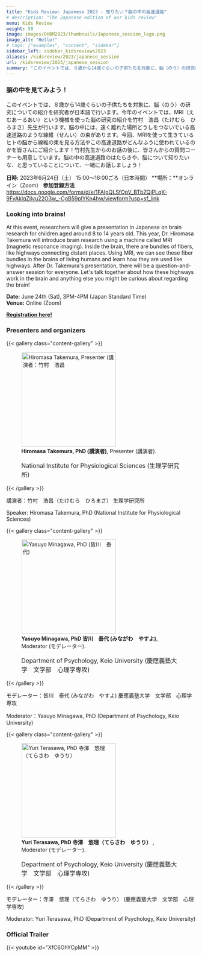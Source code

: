 ```yaml
---
title: "Kids Review: Japanese 2023 - 知りたい？脳の中の高速道路"
# description: "The Japanese edition of our kids review"
menu: Kids Review
weight: 50
image: images/OHBM2023/thumbnails/Japanese_session_logo.png
image_alt: "Hello!"
# tags: ["examples", "content", "sidebar"]
sidebar_left: sidebar_kidsreviews2023
aliases: /kidsreview/2023/japanese_session
url: /kidsreview/2023/japanese_session
summary: "このイベントでは、８歳から14歳ぐらいの子供たちを対象に、脳（のう）の研究についての紹介を研究者が日本語で行います。今年のイベントでは、MRI（えむあーるあい）という機械を使った脳の研究の紹介を竹村　浩昌（たけむら　ひろまさ）先生が行います。脳の中には、遠く離れた場所どうしをつないでいる高速道路のような線維（せんい）の束があります。今回、MRIを使って生きているヒトの脳から線維の束を見る方法やこの高速道路がどんなふうに使われているのかを皆さんにご紹介します！竹村先生からのお話の後に、皆さんからの質問コーナーも用意しています。脳の中の高速道路のはたらきや、脳について知りたいな、と思っていることについて、一緒にお話しましょう！"
---
```


### 脳の中を見てみよう！
このイベントでは、８歳から14歳ぐらいの子供たちを対象に、脳（のう）の研究についての紹介を研究者が日本語で行います。今年のイベントでは、MRI（えむあーるあい）という機械を使った脳の研究の紹介を竹村　浩昌（たけむら　ひろまさ）先生が行います。脳の中には、遠く離れた場所どうしをつないでいる高速道路のような線維（せんい）の束があります。今回、MRIを使って生きているヒトの脳から線維の束を見る方法やこの高速道路がどんなふうに使われているのかを皆さんにご紹介します！竹村先生からのお話の後に、皆さんからの質問コーナーも用意しています。脳の中の高速道路のはたらきや、脳について知りたいな、と思っていることについて、一緒にお話しましょう！

**日時:** 2023年6月24日（土） 15:00〜16:00ごろ（日本時間）
**場所：**オンライン（Zoom）
**参加登録方法** https://docs.google.com/forms/d/e/1FAIpQLSfOpV_BTbZQjPLqX-9FyAklqZilvu22O3w_-CgB59plYKn4hw/viewform?usp=sf_link

### Looking into brains!

At this event, researchers will give a presentation in Japanese on brain research for children aged around 8 to 14 years old. This year, Dr. Hiromasa Takemura will introduce brain research using a machine called MRI (magnetic resonance imaging). Inside the brain, there are bundles of fibers, like highways connecting distant places. Using MRI, we can see these fiber bundles in the brains of living humans and learn how they are used like highways. After Dr. Takemura's presentation, there will be a question-and-answer session for everyone. Let's talk together about how these highways work in the brain and anything else you might be curious about regarding the brain!  
  
**Date:** June 24th (Sat), 3PM-4PM (Japan Standard Time)  
**Venue:** Online (Zoom)  
  
**[Registration here!](https://docs.google.com/forms/d/e/1FAIpQLSfOpV_BTbZQjPLqX-9FyAklqZilvu22O3w_-CgB59plYKn4hw/viewform?usp=sf_link)**

### Presenters and organizers

{{< gallery class="content-gallery" >}}
    <figure>
        <!-- <figure> -->
            <img style="margin: 0.1em 0.1em 0.1em 0.1em" src="/images/OHBM2023/kidsreview_2023/japanese/TakemuraPhoto_JHBM.jpg" alt="Hiromasa Takemura, Presenter (講演者：竹村　浩昌" width="250">
        <figcaption>
            <b>Hiromasa Takemura, PhD (講演者)</b>, Presenter (講演者).
            <span style="font-size: 16px">
                <p>National Institute for Physiological Sciences (生理学研究所)</p>
            </span>
        </figcaption>
    </figure>
{{< /gallery >}}

講演者：竹村　浩昌（たけむら　ひろまさ）
生理学研究所

Speaker: Hiromasa Takemura, PhD (National Institute for Physiological Sciences)
  

{{< gallery class="content-gallery" >}}
    <figure>
        <!-- <figure> -->
            <img style="margin: 0.1em 0.1em 0.1em 0.1em" src="/images/OHBM2023/kidsreview_2023/japanese/MinagawaY.png" alt="Yasuyo Minagawa, PhD (皆川　泰代)" width="250">
        <figcaption>
            <b>Yasuyo Minagawa, PhD 皆川　泰代 (みながわ　やすよ)</b>, Moderator (モデレーター).
            <span style="font-size: 16px">
                <p>Department of Psychology, Keio University (慶應義塾大学　文学部　心理学専攻)</p>
            </span>
        </figcaption>
    </figure>
{{< /gallery >}}

モデレーター：皆川　泰代 (みながわ　やすよ)
慶應義塾大学　文学部　心理学専攻

Moderator：Yasuyo Minagawa, PhD
(Department of Psychology, Keio University)
  

{{< gallery class="content-gallery" >}}
    <figure>
        <!-- <figure> -->
            <img style="margin: 0.1em 0.1em 0.1em 0.1em" src="/images/OHBM2023/kidsreview_2023/japanese/YuriTerasawa.jpg" alt="Yuri Terasawa, PhD 寺澤　悠理（てらさわ　ゆうり）" width="250">
        <figcaption>
            <b>Yuri Terasawa, PhD 寺澤　悠理（てらさわ　ゆうり） </b>, Moderator (モデレーター).
            <span style="font-size: 16px">
                <p>Department of Psychology, Keio University (慶應義塾大学　文学部　心理学専攻)</p>
            </span>
        </figcaption>
    </figure>
{{< /gallery >}}

モデレーター：寺澤　悠理（てらさわ　ゆうり） 
(慶應義塾大学　文学部　心理学専攻)

Moderator: Yuri Terasawa, PhD
(Department of Psychology, Keio University) 

### Official Trailer

{{< youtube id="XfC6OhYCpMM" >}}
